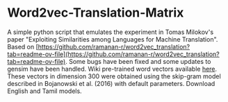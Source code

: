 # Word2vec-Translation-Matrix
A simple python script that emulates the experiment in Tomas Milokov's paper "Exploiting Similarities among Languages for Machine Translation".
Based on [https://github.com/ramanan-r/word2vec_translation?tab=readme-ov-file](https://github.com/ramanan-r/word2vec_translation?tab=readme-ov-file). Some bugs have been fixed and some updates to gensim have been handled.
Wiki pre-trained word vectors available [here](https://fasttext.cc/docs/en/pretrained-vectors.html). These vectors in dimension 300 were obtained using the skip-gram model described in Bojanowski et al. (2016) with default parameters. Download English and Tamil models.

